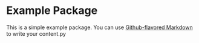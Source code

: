 # Example Package

This is a simple example package. You can use
[Github-flavored Markdown](https://guides.github.com/features/mastering-markdown/)
to write your content.py